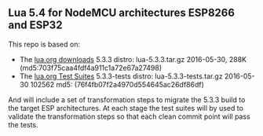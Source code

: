 ## Lua 5.4 for NodeMCU architectures ESP8266 and ESP32

This repo is based on:

-  The [lua.org downloads](https://www.lua.org/download.html) 5.3.3 distro: lua-5.3.3.tar.gz  2016-05-30, 288K  \(md5:703f75caa4fdf4a911c1a72e67a27498\)
-  The [lua.org Test Suites](https://www.lua.org/tests/) 5.3.3-tests distro: lua-5.3.3-tests.tar.gz 2016-05-30 102562  md5: \(76f4fb07f2a4970d554645ac26df86df\)

And will include a set of transformation steps to migrate the 5.3.3 build to the target ESP architectures.  At each stage the test suites will by used to validate the transformation steps so that each clean commit point will pass the tests.
